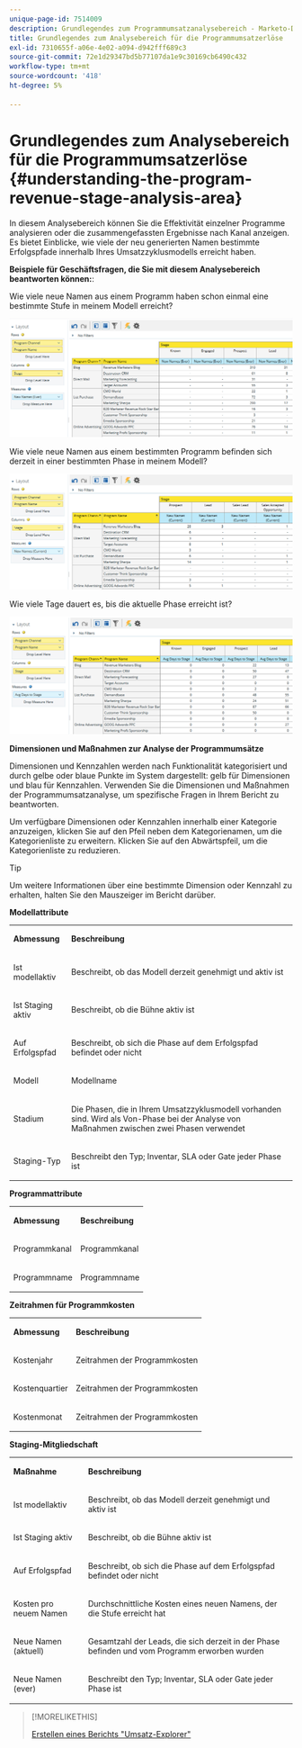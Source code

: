 ```yaml
---
unique-page-id: 7514009
description: Grundlegendes zum Programmumsatzanalysebereich - Marketo-Dokumente - Produktdokumentation
title: Grundlegendes zum Analysebereich für die Programmumsatzerlöse
exl-id: 7310655f-a06e-4e02-a094-d942fff689c3
source-git-commit: 72e1d29347bd5b77107da1e9c30169cb6490c432
workflow-type: tm+mt
source-wordcount: '418'
ht-degree: 5%

---
```


# Grundlegendes zum Analysebereich für die Programmumsatzerlöse {#understanding-the-program-revenue-stage-analysis-area}

In diesem Analysebereich können Sie die Effektivität einzelner Programme analysieren oder die zusammengefassten Ergebnisse nach Kanal anzeigen. Es bietet Einblicke, wie viele der neu generierten Namen bestimmte Erfolgspfade innerhalb Ihres Umsatzzyklusmodells erreicht haben.

**Beispiele für Geschäftsfragen, die Sie mit diesem Analysebereich beantworten können:**:

Wie viele neue Namen aus einem Programm haben schon einmal eine bestimmte Stufe in meinem Modell erreicht?

![](assets/one-3.png)

Wie viele neue Namen aus einem bestimmten Programm befinden sich derzeit in einer bestimmten Phase in meinem Modell?

![](assets/two-3.png)

Wie viele Tage dauert es, bis die aktuelle Phase erreicht ist?

![](assets/three-3.png)

**Dimensionen und Maßnahmen zur Analyse der Programmumsätze**

Dimensionen und Kennzahlen werden nach Funktionalität kategorisiert und durch gelbe oder blaue Punkte im System dargestellt: gelb für Dimensionen und blau für Kennzahlen. Verwenden Sie die Dimensionen und Maßnahmen der Programmumsatzanalyse, um spezifische Fragen in Ihrem Bericht zu beantworten.

Um verfügbare Dimensionen oder Kennzahlen innerhalb einer Kategorie anzuzeigen, klicken Sie auf den Pfeil neben dem Kategorienamen, um die Kategorienliste zu erweitern. Klicken Sie auf den Abwärtspfeil, um die Kategorienliste zu reduzieren.

>[!TIP]
>
>Um weitere Informationen über eine bestimmte Dimension oder Kennzahl zu erhalten, halten Sie den Mauszeiger im Bericht darüber.

**Modellattribute**

<table> 
 <tbody> 
  <tr> 
   <td colspan="1" rowspan="1"><strong>Abmessung</strong></td> 
   <td colspan="1" rowspan="1"><p><strong>Beschreibung</strong></p></td> 
  </tr> 
  <tr> 
   <td colspan="1" rowspan="1"><p>Ist modellaktiv</p></td> 
   <td colspan="1" rowspan="1"><p>Beschreibt, ob das Modell derzeit genehmigt und aktiv ist</p></td> 
  </tr> 
  <tr> 
   <td colspan="1" rowspan="1"><p>Ist Staging aktiv</p></td> 
   <td colspan="1" rowspan="1"><p>Beschreibt, ob die Bühne aktiv ist</p></td> 
  </tr> 
  <tr> 
   <td colspan="1" rowspan="1"><p>Auf Erfolgspfad</p></td> 
   <td colspan="1" rowspan="1"><p>Beschreibt, ob sich die Phase auf dem Erfolgspfad befindet oder nicht</p></td> 
  </tr> 
  <tr> 
   <td colspan="1" rowspan="1"><p>Modell</p></td> 
   <td colspan="1" rowspan="1"><p>Modellname</p></td> 
  </tr> 
  <tr> 
   <td colspan="1" rowspan="1"><p>Stadium</p></td> 
   <td colspan="1" rowspan="1"><p>Die Phasen, die in Ihrem Umsatzzyklusmodell vorhanden sind. Wird als Von-Phase bei der Analyse von Maßnahmen zwischen zwei Phasen verwendet</p></td> 
  </tr> 
  <tr> 
   <td colspan="1" rowspan="1"><p>Staging-Typ</p></td> 
   <td colspan="1" rowspan="1"><p>Beschreibt den Typ; Inventar, SLA oder Gate jeder Phase ist</p></td> 
  </tr> 
 </tbody> 
</table>

**Programmattribute**

<table> 
 <tbody> 
  <tr> 
   <td colspan="1" rowspan="1"><p><strong>Abmessung</strong></p></td> 
   <td colspan="1" rowspan="1"><p><strong>Beschreibung</strong></p></td> 
  </tr> 
  <tr> 
   <td colspan="1" rowspan="1"><p>Programmkanal</p></td> 
   <td colspan="1" rowspan="1"><p>Programmkanal</p></td> 
  </tr> 
  <tr> 
   <td colspan="1" rowspan="1"><p>Programmname</p></td> 
   <td colspan="1" rowspan="1"><p>Programmname</p></td> 
  </tr> 
 </tbody> 
</table>

**Zeitrahmen für Programmkosten**

<table> 
 <tbody> 
  <tr> 
   <td colspan="1" rowspan="1"><p><strong>Abmessung</strong></p></td> 
   <td colspan="1" rowspan="1"><p><strong>Beschreibung</strong></p></td> 
  </tr> 
  <tr> 
   <td colspan="1" rowspan="1"><p>Kostenjahr</p></td> 
   <td colspan="1" rowspan="1"><p>Zeitrahmen der Programmkosten</p></td> 
  </tr> 
  <tr> 
   <td colspan="1" rowspan="1"><p>Kostenquartier</p></td> 
   <td colspan="1" rowspan="1"><p>Zeitrahmen der Programmkosten</p></td> 
  </tr> 
  <tr> 
   <td colspan="1" rowspan="1"><p>Kostenmonat</p></td> 
   <td colspan="1" rowspan="1"><p>Zeitrahmen der Programmkosten</p></td> 
  </tr> 
 </tbody> 
</table>

**Staging-Mitgliedschaft**

<table> 
 <tbody> 
  <tr> 
   <td colspan="1" rowspan="1"><p><strong>Maßnahme</strong></p></td> 
   <td colspan="1" rowspan="1"><p><strong>Beschreibung</strong></p></td> 
  </tr> 
  <tr> 
   <td colspan="1" rowspan="1"><p>Ist modellaktiv</p></td> 
   <td colspan="1" rowspan="1"><p>Beschreibt, ob das Modell derzeit genehmigt und aktiv ist</p></td> 
  </tr> 
  <tr> 
   <td colspan="1" rowspan="1"><p>Ist Staging aktiv</p></td> 
   <td colspan="1" rowspan="1"><p>Beschreibt, ob die Bühne aktiv ist</p></td> 
  </tr> 
  <tr> 
   <td colspan="1" rowspan="1"><p>Auf Erfolgspfad</p></td> 
   <td colspan="1" rowspan="1"><p>Beschreibt, ob sich die Phase auf dem Erfolgspfad befindet oder nicht</p></td> 
  </tr> 
  <tr> 
   <td colspan="1" rowspan="1"><p>Kosten pro neuem Namen</p></td> 
   <td colspan="1" rowspan="1"><p>Durchschnittliche Kosten eines neuen Namens, der die Stufe erreicht hat</p></td> 
  </tr> 
  <tr> 
   <td colspan="1" rowspan="1"><p>Neue Namen (aktuell)</p></td> 
   <td colspan="1" rowspan="1"><p>Gesamtzahl der Leads, die sich derzeit in der Phase befinden und vom Programm erworben wurden</p></td> 
  </tr> 
  <tr> 
   <td colspan="1" rowspan="1"><p>Neue Namen (ever)</p></td> 
   <td colspan="1" rowspan="1"><p>Beschreibt den Typ; Inventar, SLA oder Gate jeder Phase ist</p></td> 
  </tr> 
 </tbody> 
</table>

>[!MORELIKETHIS]
>
>[Erstellen eines Berichts &quot;Umsatz-Explorer&quot;](/help/marketo/product-docs/reporting/revenue-cycle-analytics/revenue-explorer/create-a-revenue-explorer-report.md)
